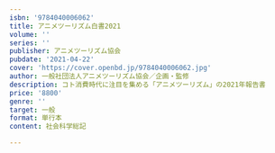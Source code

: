 ```yaml
---
isbn: '9784040006062'
title: アニメツーリズム白書2021
volume: ''
series: ''
publisher: アニメツーリズム協会
pubdate: '2021-04-22'
cover: 'https://cover.openbd.jp/9784040006062.jpg'
author: 一般社団法人アニメツーリズム協会／企画・監修
description: コト消費時代に注目を集める「アニメツーリズム」の2021年報告書
price: '8800'
genre: ''
target: 一般
format: 単行本
content: 社会科学総記

---
```

